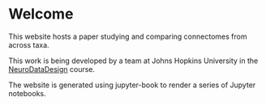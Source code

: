 # Welcome

This website hosts a paper studying and comparing connectomes from across taxa.

This work is being developed by a team at Johns Hopkins University in the 
[NeuroDataDesign](https://neurodatadesign.io/) course.

The website is generated using jupyter-book to render a series of Jupyter notebooks.